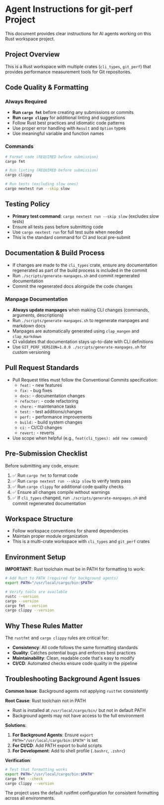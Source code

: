 # Agent Instructions for git-perf Project

This document provides clear instructions for AI agents working on this Rust workspace project.

## Project Overview

This is a Rust workspace with multiple crates (`cli_types`, `git_perf`) that provides performance measurement tools for Git repositories.

## Code Quality & Formatting

### Always Required
- **Run `cargo fmt`** before creating any submissions or commits
- **Run `cargo clippy`** for additional linting and suggestions
- Follow Rust best practices and idiomatic code patterns
- Use proper error handling with `Result` and `Option` types
- Use meaningful variable and function names

### Commands
```bash
# Format code (REQUIRED before submission)
cargo fmt

# Run linting (REQUIRED before submission)
cargo clippy

# Run tests (excluding slow ones)
cargo nextest run --skip slow
```

## Testing Policy

- **Primary test command**: `cargo nextest run --skip slow` (excludes slow tests)
- Ensure all tests pass before submitting code
- Use `cargo nextest run` for full test suite when needed
- This is the standard command for CI and local pre-submit

## Documentation & Build Process

- If changes are made to the `cli_types` crate, ensure any documentation regenerated as part of the build process is included in the commit
- Run `./scripts/generate-manpages.sh` and commit regenerated documentation
- Commit the regenerated docs alongside the code changes

### Manpage Documentation

- **Always update manpages** when making CLI changes (commands, arguments, descriptions)
- Run `./scripts/generate-manpages.sh` to regenerate manpages and markdown docs
- Manpages are automatically generated using `clap_mangen` and `clap_markdown`
- CI validates that documentation stays up-to-date with CLI definitions
- Use `GIT_PERF_VERSION=1.0.0 ./scripts/generate-manpages.sh` for custom versioning

## Pull Request Standards

- Pull Request titles must follow the Conventional Commits specification:
  - `feat:` - new features
  - `fix:` - bug fixes
  - `docs:` - documentation changes
  - `refactor:` - code refactoring
  - `chore:` - maintenance tasks
  - `test:` - test additions/changes
  - `perf:` - performance improvements
  - `build:` - build system changes
  - `ci:` - CI/CD changes
  - `revert:` - reverts
- Use scope when helpful (e.g., `feat(cli_types): add new command`)

## Pre-Submission Checklist

Before submitting any code, ensure:

1. ✅ Run `cargo fmt` to format code
2. ✅ Run `cargo nextest run --skip slow` to verify tests pass
3. ✅ Run `cargo clippy` for additional code quality checks
4. ✅ Ensure all changes compile without warnings
5. ✅ If `cli_types` changed, run `./scripts/generate-manpages.sh` and commit regenerated documentation

## Workspace Structure

- Follow workspace conventions for shared dependencies
- Maintain proper module organization
- This is a multi-crate workspace with `cli_types` and `git_perf` crates

## Environment Setup

**IMPORTANT**: Rust toolchain must be in PATH for formatting to work:

```bash
# Add Rust to PATH (required for background agents)
export PATH="/usr/local/cargo/bin:$PATH"

# Verify tools are available
rustc --version
cargo --version
cargo fmt --version
cargo clippy --version
```

## Why These Rules Matter

The `rustfmt` and `cargo clippy` rules are critical for:
- **Consistency**: All code follows the same formatting standards
- **Quality**: Catches potential bugs and enforces best practices
- **Maintainability**: Clean, readable code that's easy to modify
- **CI/CD**: Automated checks ensure code quality in the pipeline

## Troubleshooting Background Agent Issues

**Common Issue**: Background agents not applying `rustfmt` consistently

**Root Cause**: Rust toolchain not in PATH
- Rust is installed at `/usr/local/cargo/bin/` but not in default PATH
- Background agents may not have access to the full environment

**Solutions**:
1. **For Background Agents**: Ensure `export PATH="/usr/local/cargo/bin:$PATH"` is set
2. **For CI/CD**: Add PATH export to build scripts
3. **For Development**: Add to shell profile (`.bashrc`, `.zshrc`)

**Verification**:
```bash
# Test that formatting works
export PATH="/usr/local/cargo/bin:$PATH"
cargo fmt --check
cargo clippy --version
```

The project uses the default rustfmt configuration for consistent formatting across all environments.